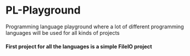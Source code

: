 # PL-Playground
Programming language playground where a lot of different programming languages will be used for all kinds of projects
#### First project for all the languages is a simple FileIO project

